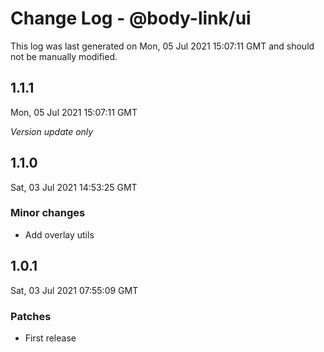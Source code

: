 # Change Log - @body-link/ui

This log was last generated on Mon, 05 Jul 2021 15:07:11 GMT and should not be manually modified.

## 1.1.1
Mon, 05 Jul 2021 15:07:11 GMT

_Version update only_

## 1.1.0
Sat, 03 Jul 2021 14:53:25 GMT

### Minor changes

- Add overlay utils

## 1.0.1
Sat, 03 Jul 2021 07:55:09 GMT

### Patches

- First release

